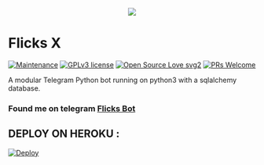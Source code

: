 <p align="center">
   <img src="https://telegra.ph/file/03cb0bd528c916510ea52.jpg">
</p>

# Flicks X
[![Maintenance](https://img.shields.io/badge/Maintained%3F-yes-green.svg)](https://GitHub.com/Naereen/StrapDown.js/graphs/commit-activity) [![GPLv3 license](https://img.shields.io/badge/License-GPLv3-blue.svg)](https://perso.crans.org/besson/LICENSE.html) [![Open Source Love svg2](https://badges.frapsoft.com/os/v2/open-source.svg?v=103)](https://github.com/ellerbrock/open-source-badges/) [![PRs Welcome](https://img.shields.io/badge/PRs-welcome-brightgreen.svg?style=flat-square)](https://makeapullrequest.com)

A modular Telegram Python bot running on python3 with a sqlalchemy database.

### Found me on telegram [Flicks Bot](https://t.me/FlicksManagerBot)

## DEPLOY ON HEROKU :

[![Deploy](https://www.herokucdn.com/deploy/button.svg)](https://heroku.com/deploy?template=https://github.com/skypiss/Flicks-Robot/main)


